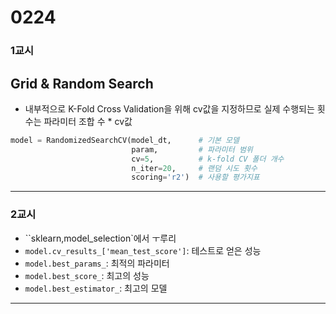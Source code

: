 # 0224

### 1교시
## Grid & Random Search
- 내부적으로 K-Fold Cross Validation을 위해 cv값을 지정하므로 실제 수행되는 횟수는 파라미터 조합 수 * cv값
```python
model = RandomizedSearchCV(model_dt,      # 기본 모델
                           param,         # 파라미터 범위
                           cv=5,          # k-fold CV 폴더 개수
                           n_iter=20,     # 랜덤 시도 횟수
                           scoring='r2')  # 사용할 평가지표
```
---
### 2교시
- ``sklearn,model_selection`에서 ㅜ루리
- `model.cv_results_['mean_test_score']`: 테스트로 얻은 성능
- `model.best_params_`: 최적의 파라미터
- `model.best_score_`: 최고의 성능
- `model.best_estimator_`: 최고의 모델
---